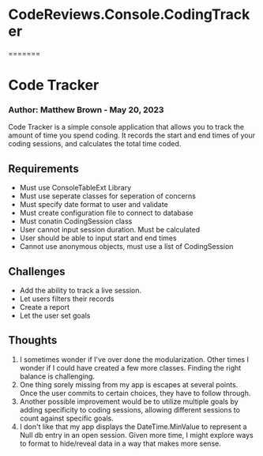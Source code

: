 # CodeReviews.Console.CodingTracker
=======
# Code Tracker
### Author: Matthew Brown - May 20, 2023
Code Tracker is a simple console application that allows you to track the amount of time you spend coding. It records the start and end times of your coding sessions, and calculates the total time coded.

## Requirements

- Must use ConsoleTableExt Library
- Must use seperate classes for seperation of concerns
- Must specify date format to user and validate
- Must create configuration file to connect to database
- Must conatin CodingSession class
- User cannot input session duration. Must be calculated
- User should be able to input start and end times
- Cannot use anonymous objects, must use a list of CodingSession

## Challenges
- Add the ability to track a live session.
- Let users filters their records
- Create a report
- Let the user set goals

## Thoughts

1. I sometimes wonder if I've over done the modularization. Other times I wonder if I could have created a few more classes. Finding the right balance is challenging.
2. One thing sorely missing from my app is escapes at several points. Once the user commits to certain choices, they have to follow through. 
3. Another possible improvement would be to utilize multiple goals by adding specificity to coding sessions, allowing different sessions to count against specific goals.
4. I don't like that my app displays the DateTime.MinValue to represent a Null db entry in an open session. Given more time, I might explore ways to format to hide/reveal data in a way that makes more sense.
